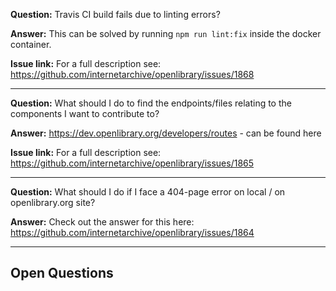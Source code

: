 **Question:** Travis CI build fails due to linting errors?

**Answer:** This can be solved by running `npm run lint:fix` inside the docker container.

**Issue link:** For a full description see: https://github.com/internetarchive/openlibrary/issues/1868

***
**Question:** What should I do to find the endpoints/files relating to the components I want to contribute to?

**Answer:** https://dev.openlibrary.org/developers/routes - can be found here

**Issue link:** For a full description see: https://github.com/internetarchive/openlibrary/issues/1865

***
**Question:** What should I do if I face a 404-page error on local / on openlibrary.org site?

**Answer:** Check out the answer for this here: https://github.com/internetarchive/openlibrary/issues/1864

***

## Open Questions

